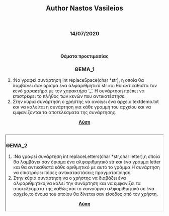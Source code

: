 <html>
<head>
</head>
<body>
<div class="readdiv">
<h2 style="text-align:center;">Author Nastos Vasileios</h2>
<br>
<h3 style="text-align:center;">14/07/2020</h3>
<br>
<h4 style="text-align:center;">Θέματα προετιμασίας</h4>
</div style="border:2px inset;">
<div class="readdiv">
<h3 style="text-align:center;"><b>ΘΕΜΑ_1</b></h3>
<ol>
<li>:Να γραφεί συνάρτηση int replaceSpace(char *str), η οποία θα
λαμβάνει σαν όρισμα ένα αλφαριθμητικό str και θα αντικαθιστά τον κενό
χαρακτήρα με τον χαρακτήρα ‘_’. Η συνάρτηση πρέπει να επιστρέφει το
πλήθος των κενών που αντικατέστησε.</li>
<li>Στην κύρια συνάρτηση ο χρήστης
να ανοίγει ένα αρχείο textdemo.txt και να καλείται η συνάρτηση για κάθε
γραμμή του αρχείου και να εμφανίζονται τα αποτελέσματα της
συνάρτησης.
</li>
</ol>
<p style="text-align:center;"><b><a href="https://github.com/vasnastos/PROGRAMMING_TO_C/blob/master/EXTRA_THEMES/preparation_exam.net/thema1.c" "target=_blank">Λύση</a></b></p>
</div>
<br>
<div style="border:2px inset;">
<h3 "style=text-align:center"><b>ΘΕΜΑ_2</b></h3>
<ol>
<li>:Να γραφεί συνάρτηση int replaceLetters(char *str,char letter),η
οποία θα λαμβάνει σαν όρισμα ένα αλφαριθμητικό str και ένα γράμμα
letter και θα αντικαθιστά κάθε αριθμητικό με αυτό το γράμμα.Η
συνάρτηση να επιστρέφει πόσες αντικαταστάσεις πραγματοποίησε.</li>
<li>Στην κύρια συνάρτηση να ο χρήστης να διαβάζει ένα αλφαριθμητικό,να
καλεί την συνάρτηση και να εμφανίζει τα αποτελέσματα της καθώς και το
καινούργιο αλφαριθμητικό σε ένα αρχείο,το όνομα του οποίου θα δίνεται
σαν είσοδος από τον χρήστη. </li>
</ol>
<p style="text-align:center;"><b><a href="https://github.com/vasnastos/PROGRAMMING_TO_C/blob/master/EXTRA_THEMES/preparation_exam.net/thema2.c" "target=_blank">Λύση</a></b></p>
</div>
</body>
</html>
